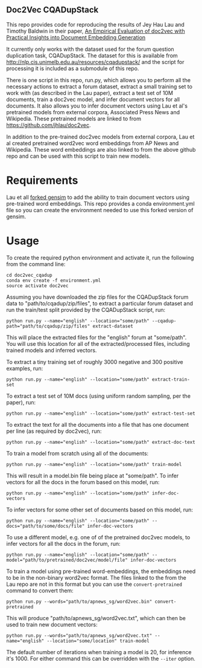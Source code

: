 Doc2Vec CQADupStack
---------------------

This repo provides code for reproducing the results of Jey Hau Lau and Timothy Baldwin in their paper, [An Empirical Evaluation of doc2vec with
Practical Insights into Document Embedding Generation](https://arxiv.org/pdf/1607.05368v1.pdf)

It currently only works with the dataset used for the forum question duplication task, CQADupStack. The dataset for this is available from http://nlp.cis.unimelb.edu.au/resources/cqadupstack/ and the script for processing it is included as a submodule of this repo.

There is one script in this repo, run.py, which allows you to perform all the necessary actions to extract a forum dataset, extract a small training set to work with (as described in the Lau paper), extract a test set of 10M documents, train a doc2vec model, and infer document vectors for all documents. It also allows you to infer document vectors using Lau et al's pretrained models from external corpora, Associated Press News and Wikipedia. These pretrained models are linked to from https://github.com/jhlau/doc2vec.

In addition to the pre-trained doc2vec models from external corpora, Lau et al created pretrained word2vec word embeddings from AP News and Wikipedia. These word embeddings are also linked to from the above github repo and can be used with this script to train new models.

Requirements
=============
Lau et all [forked gensim](https://github.com/jhlau/gensim) to add the ability to train document vectors using pre-trained word embeddings. This repo provides a conda environment.yml file so you can create the environment needed to use this forked version of gensim.

Usage
======
To create the required python environment and activate it, run the following from the command line:
````
cd doc2vec_cqadup
conda env create -f environment.yml
source activate doc2vec
````

Assuming you have downloaded the zip files for the CQADupStack forum data to "path/to/cqadup/zip/files", to extract a particular forum dataset and run the train/test split provided by the CQADupStack script, run:
````
python run.py --name="english" --location="some/path" --cqadup-path="path/to/cqadup/zip/files" extract-dataset
````
This will place the extracted files for the "english" forum at "some/path". You will use this location for all of the extracted/processed files, including trained models and inferred vectors.

To extract a tiny training set of roughly 3000 negative and 300 positive examples, run:
```
python run.py --name="english" --location="some/path" extract-train-set
```

To extract a test set of 10M docs (using uniform random sampling, per the paper), run:
```
python run.py --name="english" --location="some/path" extract-test-set
```

To extract the text for all the documents into a file that has one document per line (as required by doc2vec), run:
````
python run.py --name="english" --location="some/path" extract-doc-text
```` 

To train a model from scratch using all of the documents:
````
python run.py --name="english" --location="some/path" train-model
````

This will result in a model.bin file being place at "some/path". To infer vectors for all the docs in the forum based on this model, run:
````
python run.py --name="english" --location="some/path" infer-doc-vectors
````

To infer vectors for some other set of documents based on this model, run:
````
python run.py --name="english" --location="some/path" --docs="path/to/some/docs/file" infer-doc-vectors
````
To use a different model, e.g. one of of the pretrained doc2vec models, to infer vectors for all the docs in the forum, run:
````
python run.py --name="english" --location="some/path" --model="path/to/pretrained/doc2vec/model/file" infer-doc-vectors
````

To train a model using pre-trained word-embeddings, the embeddings need to be in the non-binary word2vec format. The files linked to the from the Lau repo are not in this format but you can use the `convert-pretrained` command to convert them:
````
python run.py --words="path/to/apnews_sg/word2vec.bin" convert-pretrained
````
This will produce "path/to/apnews_sg/word2vec.txt", which can then be used to train new document vectors:
````
python run.py --words="path/to/apnews_sg/word2vec.txt" --name="english" --location="some/location" train-model
````

The default number of iterations when training a model is 20, for inference it's 1000. For either command this can be overridden with the `--iter` option.
